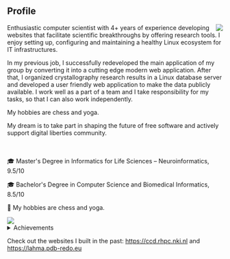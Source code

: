 ## Profile

<img align="right" src="https://thumbs.gfycat.com/PointedFrequentImperatorangel-size_restricted.gif">
Enthusiastic computer scientist with 4+ years of experience developing websites that facilitate scientific breakthroughs by offering research tools. I enjoy setting up, configuring and maintaining a healthy Linux ecosystem for IT infrastructures.

In my previous job, I successfully redeveloped the main application of my group by converting it into a cutting edge modern web application. After that, I organized crystallography research results in a Linux database server and developed  a user friendly web application to make the data publicly available.
I work well as a part of a team and I take responsibility for my tasks, so that I can also work independently.

My hobbies are chess and yoga.

My dream is to take part in shaping the future of free software and actively support digital liberties community.

<br><br>
🎓 Master's Degree in Informatics for Life Sciences – Neuroinformatics, 9.5/10

🎓 Bachelor's Degree in Computer Science and Biomedical Informatics, 8.5/10

:seedling: My hobbies are chess and yoga.

<img align="center" src="https://www.dropbox.com/s/xh4a5287uszjpkd/skills_word_cloudT.png?raw=1">
<details>
<summary>Achievements</summary>
  <ul>
  <li>I won the award for the higher grade of the first year during my master's
degree from Foundation for Education and European Civilization</li>
    <li>I won the award for the higher final grade for my bachelor's degree from
Greek State Scholarships Foundation</li>
</ul>
</details>

Check out the websites I built in the past: https://ccd.rhpc.nki.nl and https://lahma.pdb-redo.eu

<!---
gdamaskos/gdamaskos is a ✨ special ✨ repository because its `README.md` (this file) appears on your GitHub profile.
You can click the Preview link to take a look at your changes.

- 👋 Hi, I’m @gdamaskos
- 👀 I’m interested in ...
- 🌱 I’m currently learning ...
- 💞️ I’m looking to collaborate on ...
- 📫 How to reach me ...

--->
